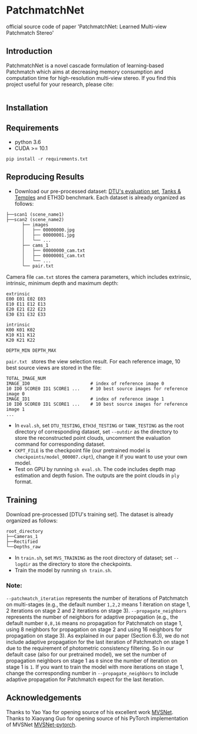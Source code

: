 # PatchmatchNet
official source code of paper 'PatchmatchNet: Learned Multi-view Patchmatch Stereo'

## Introduction
PatchmatchNet is a novel cascade formulation of learning-based Patchmatch which aims at decreasing memory consumption and computation time for high-resolution multi-view stereo. If you find this project useful for your research, please cite: 

```

```

## Installation
## Requirements
* python 3.6
* CUDA >= 10.1

```
pip install -r requirements.txt
```

## Reproducing Results
* Download our pre-processed dataset: [DTU's evaluation set](https://drive.google.com/file/d/1jN8yEQX0a-S22XwUjISM8xSJD39pFLL_/view?usp=sharing), [Tanks & Temples](https://drive.google.com/file/d/1gAfmeoGNEFl9dL4QcAU4kF0BAyTd-r8Z/view?usp=sharing) and ETH3D benchmark. Each dataset is already organized as follows:
```
├──scan1 (scene_name1)
├──scan2 (scene_name2) 
      ├── images                 
      │   ├── 00000000.jpg       
      │   ├── 00000001.jpg       
      │   └── ...                
      ├── cams_1                   
      │   ├── 00000000_cam.txt   
      │   ├── 00000001_cam.txt   
      │   └── ...                
      └── pair.txt  
```
Camera file ``cam.txt`` stores the camera parameters, which includes extrinsic, intrinsic, minimum depth and maximum depth:
```
extrinsic
E00 E01 E02 E03
E10 E11 E12 E13
E20 E21 E22 E23
E30 E31 E32 E33

intrinsic
K00 K01 K02
K10 K11 K12
K20 K21 K22

DEPTH_MIN DEPTH_MAX 
```
``pair.txt `` stores the view selection result. For each reference image, 10 best source views are stored in the file:
```
TOTAL_IMAGE_NUM
IMAGE_ID0                       # index of reference image 0 
10 ID0 SCORE0 ID1 SCORE1 ...    # 10 best source images for reference image 0 
IMAGE_ID1                       # index of reference image 1
10 ID0 SCORE0 ID1 SCORE1 ...    # 10 best source images for reference image 1 
...
``` 

* In ``eval.sh``, set `DTU_TESTING`, `ETH3d_TESTING` or `TANK_TESTING` as the root directory of corresponding dataset, set `--outdir` as the directory to store the reconstructed point clouds, uncomment the evaluation command for corresponding dataset. 
* `CKPT_FILE` is the checkpoint file (our pretrained model is `checkpoints/model_000007.ckpt`), change it if you want to use your own model. 
* Test on GPU by running `sh eval.sh`. The code includes depth map estimation and depth fusion. The outputs are the point clouds in `ply` format. 

## Training
Download pre-processed [DTU's training set]. The dataset is already organized as follows:
```
root_directory
├──Cameras_1
├──Rectified
└──Depths_raw
```
* In ``train.sh``, set `MVS_TRAINING` as the root directory of dataset; set `--logdir` as the directory to store the checkpoints. 
* Train the model by running `sh train.sh`.

### Note:
`--patchmatch_iteration` represents the number of iterations of Patchmatch on multi-stages (e.g., the default number `1,2,2` means 1 iteration on stage 1, 2 iterations on stage 2 and 2 iterations on stage 3). `--propagate_neighbors` represents the number of neighbors for adaptive propagation (e.g., the default number `0,8,16` means no propagation for Patchmatch on stage 1, using 8 neighbors for propagation on stage 2 and using 16 neighbors for propagation on stage 3). As explained in our paper (Section 6.3), we do not include adaptive propagation for the last iteration of Patchmatch on stage 1 due to the requirement of photometric consistency filtering. So in our default case (also for our pretrained model), we set the number of propagation neighbors on stage 1 as `0` since the number of iteration on stage 1 is `1`. If you want to train the model with more iterations on stage 1, change the corresponding number in `--propagate_neighbors` to include adaptive propagation for Patchmatch expect for the last iteration.

## Acknowledgements
Thanks to Yao Yao for opening source of his excellent work [MVSNet](https://github.com/YoYo000/MVSNet). Thanks to Xiaoyang Guo for opening source of his PyTorch implementation of MVSNet [MVSNet-pytorch](https://github.com/xy-guo/MVSNet_pytorch).
